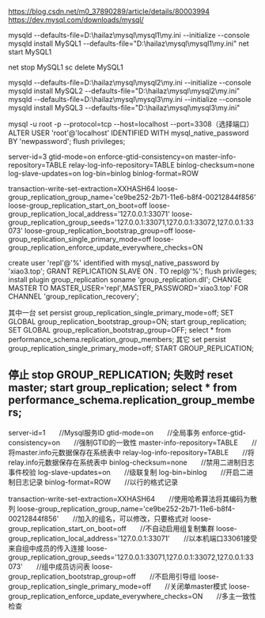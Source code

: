 https://blog.csdn.net/m0_37890289/article/details/80003994
https://dev.mysql.com/downloads/mysql/


mysqld --defaults-file=D:\hailaz\mysql\mysql1\my.ini --initialize --console
mysqld install MySQL1 --defaults-file="D:\hailaz\mysql\mysql1\my.ini"
net start MySQL1

net stop MySQL1
sc delete MySQL1












mysqld --defaults-file=D:\hailaz\mysql\mysql2\my.ini --initialize --console
mysqld install MySQL2 --defaults-file="D:\hailaz\mysql\mysql2\my.ini"
mysqld --defaults-file=D:\hailaz\mysql\mysql3\my.ini --initialize --console
mysqld install MySQL3 --defaults-file="D:\hailaz\mysql\mysql3\my.ini"


mysql -u root -p --protocol=tcp --host=localhost --port=3308（选择端口）
ALTER USER 'root'@'localhost' IDENTIFIED WITH mysql_native_password BY 'newpassword';
flush privileges;



server-id=3
gtid-mode=on
enforce-gtid-consistency=on
master-info-repository=TABLE
relay-log-info-repository=TABLE
binlog-checksum=none
log-slave-updates=on
log-bin=binlog
binlog-format=ROW
 
transaction-write-set-extraction=XXHASH64
loose-group_replication_group_name='ce9be252-2b71-11e6-b8f4-00212844f856'
loose-group_replication_start_on_boot=off
loose-group_replication_local_address='127.0.0.1:33071'
loose-group_replication_group_seeds='127.0.0.1:33071,127.0.0.1:33072,127.0.0.1:33073'
loose-group_replication_bootstrap_group=off
loose-group_replication_single_primary_mode=off
loose-group_replication_enforce_update_everywhere_checks=ON




create user 'repl'@'%' identified with mysql_native_password by 'xiao3.top';
GRANT REPLICATION SLAVE ON *.* TO repl@'%';
flush privileges;
install plugin group_replication soname 'group_replication.dll';
CHANGE MASTER TO MASTER_USER='repl',MASTER_PASSWORD='xiao3.top' FOR CHANNEL 'group_replication_recovery';

其中一台
set persist group_replication_single_primary_mode=off;
SET GLOBAL group_replication_bootstrap_group=ON;
start group_replication;
SET GLOBAL group_replication_bootstrap_group=OFF; 
select * from  performance_schema.replication_group_members;
其它
set persist group_replication_single_primary_mode=off;
START GROUP_REPLICATION;

停止
stop GROUP_REPLICATION;
失败时
reset master;
start group_replication;
select * from performance_schema.replication_group_members;
----------------------------

server-id=1　　//Mysql服务ID
gtid-mode=on　　//全局事务
enforce-gtid-consistency=on　　//强制GTID的一致性
master-info-repository=TABLE　　//将master.info元数据保存在系统表中
relay-log-info-repository=TABLE　　//将relay.info元数据保存在系统表中
binlog-checksum=none　　//禁用二进制日志事件校验
log-slave-updates=on　　//级联复制
log-bin=binlog　　//开启二进制日志记录
binlog-format=ROW　　//以行的格式记录
 
transaction-write-set-extraction=XXHASH64　　//使用哈希算法将其编码为散列
loose-group_replication_group_name='ce9be252-2b71-11e6-b8f4-00212844f856'　　//加入的组名，可以修改，只要格式对
loose-group_replication_start_on_boot=off　　//不自动启用组复制集群
loose-group_replication_local_address='127.0.0.1:33071'　　//以本机端口33061接受来自组中成员的传入连接
loose-group_replication_group_seeds='127.0.0.1:33071,127.0.0.1:33072,127.0.0.1:33073'　　//组中成员访问表
loose-group_replication_bootstrap_group=off　　//不启用引导组
loose-group_replication_single_primary_mode=off　　//关闭单master模式
loose-group_replication_enforce_update_everywhere_checks=ON　　//多主一致性检查
